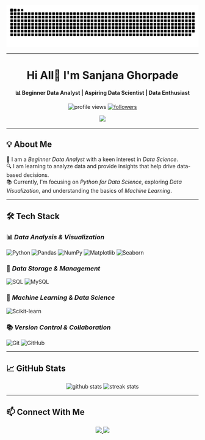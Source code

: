<p align="center">
  <img src="https://raw.githubusercontent.com/Platane/snk/output/github-contribution-grid-snake.svg" alt="snake game" />
</p>

---

<h1 align="center">Hi All👋 I'm Sanjana Ghorpade</h1>
<p align="center">
  <strong>📊 Beginner Data Analyst | Aspiring Data Scientist | Data Enthusiast</strong>
</p>

<p align="center">
  <img src="https://komarev.com/ghpvc/?username=Sannjanaaa&label=Profile%20Views&color=0e75b6&style=flat" alt="profile views" />
  <a href="https://github.com/Sannjanaaa?tab=followers">
    <img src="https://img.shields.io/github/followers/Sannjanaaa?label=Followers&style=social" alt="followers" />
  </a>
</p>

<p align="center">
  <img src="https://readme-typing-svg.herokuapp.com?size=26&color=FF69B4&center=true&vCenter=true&width=700&lines=Welcome+to+my+GitHub+profile!;Data+Analysis+%7C+Python+%7C+Beginner+Level;Learning+and+exploring+data+with+passion!" />
</p>

---

## 💡 About Me  
💼 I am a *Beginner Data Analyst* with a keen interest in *Data Science*.  
🔍 I am learning to analyze data and provide insights that help drive data-based decisions.  
📚 Currently, I'm focusing on *Python for Data Science*, exploring *Data Visualization*, and understanding the basics of *Machine Learning*.

---

## 🛠 Tech Stack  

### 📊 *Data Analysis & Visualization*  
![Python](https://img.shields.io/badge/Python-3776AB?style=for-the-badge&logo=python&logoColor=white) ![Pandas](https://img.shields.io/badge/Pandas-150458?style=for-the-badge&logo=pandas&logoColor=white) ![NumPy](https://img.shields.io/badge/NumPy-013243?style=for-the-badge&logo=numpy&logoColor=white) ![Matplotlib](https://img.shields.io/badge/Matplotlib-003B57?style=for-the-badge&logo=matplotlib&logoColor=white) ![Seaborn](https://img.shields.io/badge/Seaborn-9E8C80?style=for-the-badge&logo=seaborn&logoColor=white)

### 💾 *Data Storage & Management*  
![SQL](https://img.shields.io/badge/SQL-4479A1?style=for-the-badge&logo=sqlite&logoColor=white) ![MySQL](https://img.shields.io/badge/MySQL-4479A1?style=for-the-badge&logo=mysql&logoColor=white)

### 🧠 *Machine Learning & Data Science*  
![Scikit-learn](https://img.shields.io/badge/Scikit_learn-F7931E?style=for-the-badge&logo=scikit-learn&logoColor=white)

### 📚 *Version Control & Collaboration*  
![Git](https://img.shields.io/badge/Git-F05032?style=for-the-badge&logo=git&logoColor=white) ![GitHub](https://img.shields.io/badge/GitHub-181717?style=for-the-badge&logo=github&logoColor=white)

---

## 📈 GitHub Stats  
<p align="center">
  <img src="https://github-readme-stats.vercel.app/api?username=Sannjanaaa&show_icons=true&theme=tokyonight" alt="github stats" />
  <img src="https://github-readme-streak-stats.herokuapp.com/?user=Sannjanaaa&theme=tokyonight" alt="streak stats" />
</p>

---

## 📫 Connect With Me  

<p align="center">
  <a href="https://www.linkedin.com/in/sanjana-ghorpade/" target="_blank" rel="noopener noreferrer">
    <img src="https://img.shields.io/badge/-LinkedIn-0A66C2?style=for-the-badge&logo=linkedin&logoColor=white">
  </a>
  <a href="mailto:ghorpadesanjana04@gmail.com">
    <img src="https://img.shields.io/badge/-Email-EA4335?style=for-the-badge&logo=gmail&logoColor=white">
  </a>
</p>
